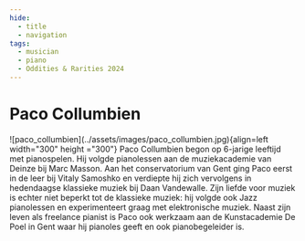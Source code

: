 ```yaml
---
hide:
  - title
  - navigation
tags: 
  - musician
  - piano 
  - Oddities & Rarities 2024
---
```


# Paco Collumbien

<div class="grid" markdown>
![paco_collumbien](../assets/images/paco_collumbien.jpg){align=left width="300" height ="300"}
Paco Collumbien begon op 6-jarige leeftijd met pianospelen. Hij volgde pianolessen aan de muziekacademie van Deinze bij Marc Masson. Aan het conservatorium van Gent ging Paco eerst in de leer bij Vitaly Samoshko en verdiepte hij zich vervolgens in hedendaagse klassieke muziek bij Daan Vandewalle. Zijn liefde voor muziek is echter niet beperkt tot de klassieke muziek: hij volgde ook Jazz pianolessen en experimenteert graag met elektronische muziek. Naast zijn leven als freelance pianist is Paco ook werkzaam aan de Kunstacademie De Poel in Gent waar hij pianoles geeft en ook pianobegeleider is.

</div> 


